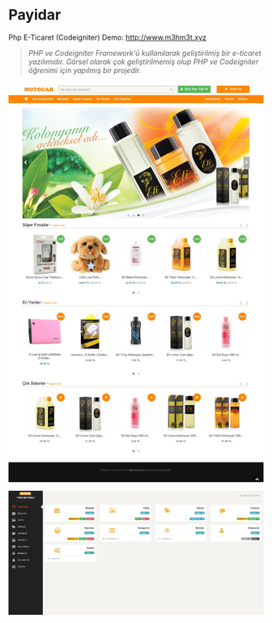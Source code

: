 # Payidar
Php E-Ticaret (Codeigniter)
Demo: http://www.m3hm3t.xyz

> *PHP ve Codeigniter Framework'ü kullanılarak geliştirilmiş bir e-ticaret yazılımıdır. Görsel olarak çok geliştirilmemiş olup PHP ve Codeigniter
öğrenimi için yapılmış bir projedir.*



![alt text](https://raw.githubusercontent.com/mehmetzantur/Payidar/master/payidarSS.jpeg)

![alt text](https://raw.githubusercontent.com/mehmetzantur/Payidar/master/payidarpanelSS.JPG)



